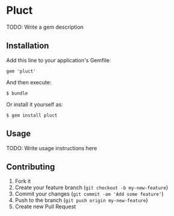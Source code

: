 # Pluct

TODO: Write a gem description

## Installation

Add this line to your application's Gemfile:

    gem 'pluct'

And then execute:

    $ bundle

Or install it yourself as:

    $ gem install pluct

## Usage

TODO: Write usage instructions here

## Contributing

1. Fork it
2. Create your feature branch (`git checkout -b my-new-feature`)
3. Commit your changes (`git commit -am 'Add some feature'`)
4. Push to the branch (`git push origin my-new-feature`)
5. Create new Pull Request

